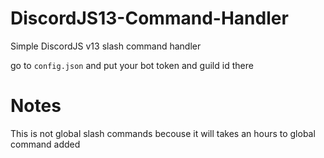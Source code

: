 # DiscordJS13-Command-Handler
Simple DiscordJS v13 slash command handler

go to `config.json` and put your bot token and guild id there

# Notes
This is not global slash commands becouse it will takes an hours to global command added
